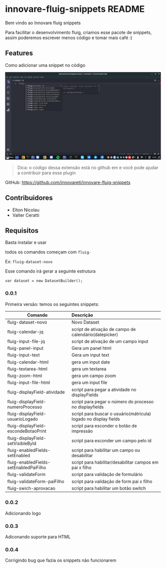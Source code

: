 # innovare-fluig-snippets README

Bem vindo ao Innovare fluig snippets

Para facilitar o desenvolvimento fluig, criamos esse pacote de snippets, assim poderemos escrever menos código e tomar mais café :)

## Features

Como adicionar uma snippet no código

![Adicionando um Snippets](images/print1.jpg)

> Dica: o código dessa extensão está no github em e você pode ajudar a contribuir para esse plugin

GitHub: https://github.com/innovareti/innovare-fluig-snippets

## Contribuidores

* Elton Nicolau
* Valter Ceratti

## Requisitos

Basta instalar e usar

todos os comandos começam com ```fluig-```

Ex: ```fluig-dataset-novo```

Esse comando irá gerar a seguinte estrutura

```
var dataset = new DatasetBuilder();
``` 

### 0.0.1

Primeira versão: temos os seguintes snippets:

| Comando | Descrição |
| ------------- |:-------------|
| fluig-dataset-novo | Novo Dataset |
| fluig-calendar-jq | script de ativação de campo de calendário(datepicker)  |
| fluig-input-file-jq | script de ativação de um campo input |
| fluig-panel-input | Gera um panel html |
| fluig-input-text | Gera um input text |
| fluig-calendar-html | gera um input date |
| fluig-textarea-html | gera um textarea |
| fluig-zoom-html | gera um campo zoom |
| fluig-input-file-html | gera um input file |
| fluig-displayField-atividade | script para pegar a atividade no displayFields |
| fluig-displayField-numeroProcesso | script para pegar o número do processo no displayfields |
| fluig-displayField-usuarioLogado | script para buscar o usuário(mátricula) logado no display fields |
| fluig-displayField-escondeBotaoPrint | script para esconder o botão de impressão |
| fluig-displayField-setVisibleById | script para esconder um campo pelo id |
| fluig-enabledFields-setEnabled | script para habilitar um campo ou desabilitar |
| fluig-enabledFields-setEnabledPaiFilho | script para habilitar/desabilitar campos em pai x filho |
| fluig-validateForm | script para validação de formulário |
| fluig-validateForm-paiFilho | script para validação de form pai x filho |
| fluig-swich-aprovacao | script para habilitar um botão switch |

### 0.0.2 

Adicionando logo

### 0.0.3

Adiconando suporte para HTML

### 0.0.4 

Corrigindo bug que fazia os snippets não funcionarem